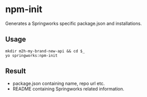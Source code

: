 # npm-init

Generates a Springworks specific package.json and installations.

## Usage

```
mkdir m2h-my-brand-new-api && cd $_
yo springworks:npm-init
```

## Result

- package.json containing name, repo url etc. 
- README containing Springworks related information.
